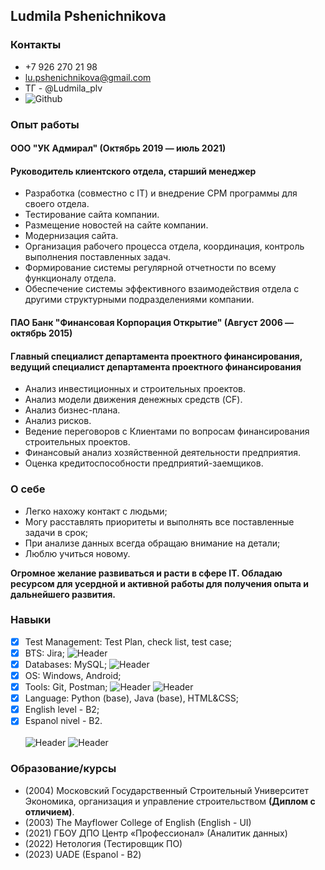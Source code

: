 ## Ludmila Pshenichnikova

### Контакты

+ +7 926 270 21 98
+ lu.pshenichnikova@gmail.com
+ ТГ - @Ludmila_plv
+ ![Github](https://github.com/GPMila79)

### Опыт работы

#### ООО "УК Адмирал" (Октябрь 2019 — июль 2021)
#### Руководитель клиентского отдела, старший менеджер

+ Разработка (совместно с IT) и внедрение СРM программы для своего отдела.
+ Тестирование сайта компании.
+ Размещение новостей на сайте компании.
+ Модернизация сайта.
+ Организация рабочего процесса отдела, координация, контроль выполнения поставленных задач.
+ Формирование системы регулярной отчетности по всему функционалу отдела.
+ Обеспечение системы эффективного взаимодействия отдела с другими  структурными подразделениями компании.

#### ПАО Банк "Финансовая Корпорация Открытие" (Август 2006 — октябрь 2015)
#### Главный специалист департамента проектного финансирования, ведущий специалист департамента проектного финансирования

+ Анализ инвестиционных и строительных проектов.
+ Анализ модели движения денежных средств (CF).
+ Анализ бизнес-плана.
+ Анализ рисков.
+ Ведение переговоров с Клиентами по вопросам финансирования строительных проектов.
+ Финансовый анализ хозяйственной деятельности предприятия.
+ Оценка кредитоспособности предприятий-заемщиков.

### O себе

+ Легко нахожу контакт с людьми;
+ Могу расставлять приоритеты и выполнять все поставленные задачи в срок;
+ При анализе данных всегда обращаю внимание на детали;
+ Люблю учиться новому.

**Огромное желание развиваться и расти в сфере IT. Обладаю ресурсом для усердной и активной работы для получения опыта и дальнейшего развития.**

### Навыки

- [x] Test Management: Test Plan, check list, test case;
- [x] BTS: Jira; ![Header](https://img.shields.io/badge/Jira-090909?style=for-the-badge&logo=jira&logoColor=136be1)
- [x] Databases: MySQL; ![Header](https://img.shields.io/badge/MySQL-090909?style=for-the-badge&logo=mysql&logoColor=00618a)
- [x] OS: Windows, Android;
- [x] Tools: Git, Postman; ![Header](https://img.shields.io/badge/Github-090909?style=for-the-badge&logo=github&logoColor=8cc4d7) ![Header](https://img.shields.io/badge/Postman-090909?style=for-the-badge&logo=postman&logoColor=f76935)
- [x] Language: Python (basе), Java (basе), HTML&CSS;
- [x] English level - B2;
- [x] Espanol nivel - B2.\
 \
![Header](https://img.shields.io/badge/Figma-090909?style=for-the-badge&logo=figma&logoColor=7d5fa6) ![Header](https://img.shields.io/badge/DevTools-090909?style=for-the-badge&logo=googlechrome&logoColor=2674f2)

### Образование/курсы

+ (2004) Московский Государственный Строительный Университет\
  Экономика, организация и управление строительством **(Диплом с отличием)**.
+ (2003) The Mayflower College of English (English - UI)
+ (2021) ГБОУ ДПО Центр «Профессионал» (Аналитик данных)
+ (2022) Нетология (Тестировщик ПО)
+ (2023) UADE (Espanol - В2)




